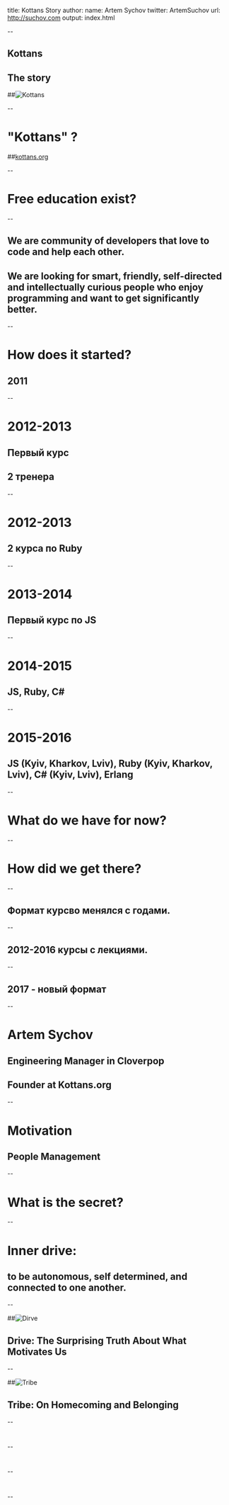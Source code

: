 title: Kottans Story
author:
  name: Artem Sychov
  twitter: ArtemSuchov
  url: http://suchov.com
output: index.html

--
## Kottans
## The story
##![Kottans](img/logo.png)

--

# "Kottans" ?
##[kottans.org](http://kottans.org/)

--

# Free education exist?

--

## We are community of developers that love to code and help each other.
## We are looking for smart, friendly, self-directed and intellectually curious people who enjoy programming and want to get significantly better.

--

# How does it started?
## 2011

--

# 2012-2013
## Первый курс
## 2 тренера

--

# 2012-2013
## 2 курса по Ruby

--

# 2013-2014
## Первый курс по JS

--

# 2014-2015
## JS, Ruby, C#

--

# 2015-2016
## JS (Kyiv, Kharkov, Lviv), Ruby (Kyiv, Kharkov, Lviv), C# (Kyiv, Lviv), Erlang

--

# What do we have for now?

--

# How did we get there?
--

## Формат курсво менялся с годами.

--

## 2012-2016 курсы с лекциями.

--

## 2017 - новый формат

--

# Artem Sychov
## Engineering Manager in Cloverpop
## Founder at Kottans.org

--

# Motivation
## People Management

--

# What is the secret?

--

# Inner drive:
## to be autonomous, self determined, and connected to one another.

--

##![Dirve](img/drive.jpg)
## Drive: The Surprising Truth About What Motivates Us

--

##![Tribe](img/tribe.jpg)
## Tribe: On Homecoming and Belonging

--

#

--

#

--

#

--
